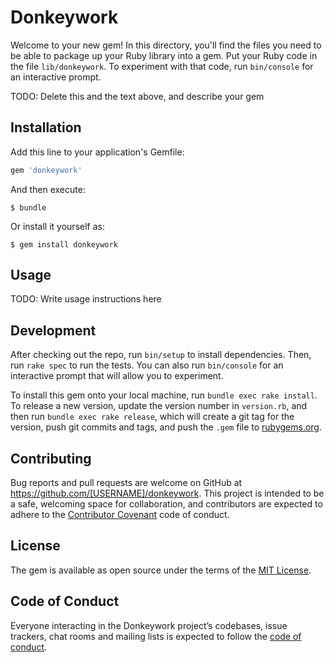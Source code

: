# Donkeywork

Welcome to your new gem! In this directory, you'll find the files you need to be able to package up your Ruby library into a gem. Put your Ruby code in the file `lib/donkeywork`. To experiment with that code, run `bin/console` for an interactive prompt.

TODO: Delete this and the text above, and describe your gem

## Installation

Add this line to your application's Gemfile:

```ruby
gem 'donkeywork'
```

And then execute:

    $ bundle

Or install it yourself as:

    $ gem install donkeywork

## Usage

TODO: Write usage instructions here

## Development

After checking out the repo, run `bin/setup` to install dependencies. Then, run `rake spec` to run the tests. You can also run `bin/console` for an interactive prompt that will allow you to experiment.

To install this gem onto your local machine, run `bundle exec rake install`. To release a new version, update the version number in `version.rb`, and then run `bundle exec rake release`, which will create a git tag for the version, push git commits and tags, and push the `.gem` file to [rubygems.org](https://rubygems.org).

## Contributing

Bug reports and pull requests are welcome on GitHub at https://github.com/[USERNAME]/donkeywork. This project is intended to be a safe, welcoming space for collaboration, and contributors are expected to adhere to the [Contributor Covenant](http://contributor-covenant.org) code of conduct.

## License

The gem is available as open source under the terms of the [MIT License](https://opensource.org/licenses/MIT).

## Code of Conduct

Everyone interacting in the Donkeywork project’s codebases, issue trackers, chat rooms and mailing lists is expected to follow the [code of conduct](https://github.com/[USERNAME]/donkeywork/blob/master/CODE_OF_CONDUCT.md).
